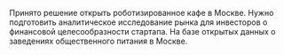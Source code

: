 Принято решение открыть роботизированное кафе в Москве. Нужно подготовить аналитическое исследование рынка для инвесторов о финансовой целесообразности стартапа. На базе открытых данных о заведениях общественного питания в Москве.